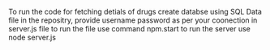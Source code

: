 To run the code for fetching detials of drugs create databse using SQL Data file in the repositry, provide  username password  as per your coonection in server.js file
to run the file use command npm.start
to run the server use node server.js
